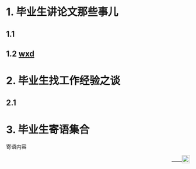 # 1. 毕业生讲论文那些事儿

## 1.1

## 1.2 [wxd](./xd.html)

# 2. 毕业生找工作经验之谈

## 2.1 

# 3. 毕业生寄语集合

寄语内容     
<p align="right">——<a href="主页链接" target="_blank"><img src="头像链接" width="22" /></a></p>
